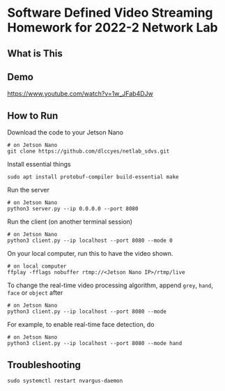 # Software Defined Video Streaming Homework for 2022-2 Network Lab

## What is This


## Demo
<https://www.youtube.com/watch?v=1w_JFab4DJw>

## How to Run
Download the code to your Jetson Nano
```
# on Jetson Nano
git clone https://github.com/dlccyes/netlab_sdvs.git
```

Install essential things
```
sudo apt install protobuf-compiler build-essential make
```

Run the server
```
# on Jetson Nano
python3 server.py --ip 0.0.0.0 --port 8080
```

Run the client (on another terminal session)
```
# on Jetson Nano
python3 client.py --ip localhost --port 8080 --mode 0
```

On your local computer, run this to have the video shown. 
```
# on local computer
ffplay -fflags nobuffer rtmp://<Jetson Nano IP>/rtmp/live
```


To change the real-time video processing algorithm, append `grey`, `hand`, `face` or `object` after
```
# on Jetson Nano
python3 client.py --ip localhost --port 8080 --mode
```

For example, to enable real-time face detection, do
```
# on Jetson Nano
python3 client.py --ip localhost --port 8080 --mode hand
```



## Troubleshooting
```
sudo systemctl restart nvargus-daemon
```